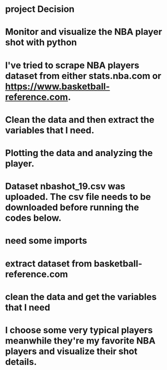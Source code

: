# project Decision
# Monitor and visualize the NBA player shot with python
# I've tried to scrape NBA players dataset from either stats.nba.com or https://www.basketball-reference.com.
# Clean the data and then extract the variables that I need.
# Plotting the data and analyzing the player.

# Dataset nbashot_19.csv was uploaded. The csv file needs to be downloaded before running the codes below.

# need some imports

# extract dataset from basketball-reference.com
# clean the data and get the variables that I need
# I choose some very typical players meanwhile they're my favorite NBA players and visualize their shot details.

